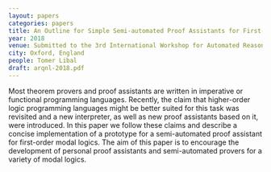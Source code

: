 ```yaml
---
layout: papers
categories: papers
title: An Outline for Simple Semi-automated Proof Assistants for First-order Modal Logics (Submitted)
year: 2018
venue: Submitted to the 3rd International Workshop for Automated Reasoning in Quantified Non-Classical Logics (ARQNL)
city: Oxford, England
people: Tomer Libal
draft: arqnl-2018.pdf
---
```

Most theorem provers and proof assistants are written in imperative or
functional
programming languages. Recently, the claim that higher-order logic
programming languages
might be better suited for this task was revisited and a new
interpreter, as well as new
proof assistants based on it, were introduced. In this paper we follow
these claims and
describe a concise implementation of a prototype for a semi-automated
proof assistant for
first-order modal logics. The aim of this paper is to encourage the
development of personal
proof assistants and semi-automated provers for a variety of modal
logics.
